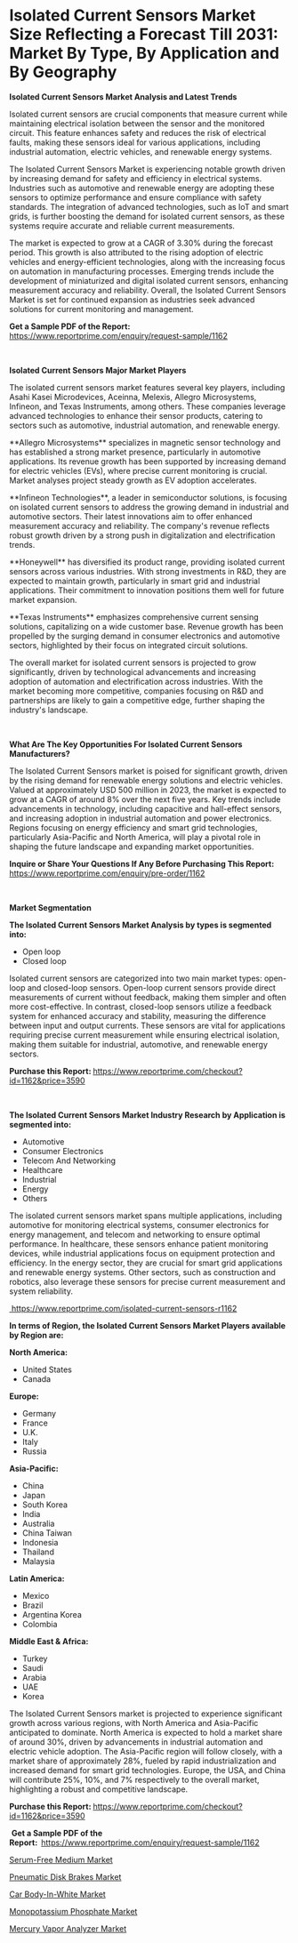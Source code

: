<p><h1>Isolated Current Sensors Market Size Reflecting a Forecast Till 2031: Market By Type, By Application and By Geography</h1></p><p><strong>Isolated Current Sensors Market Analysis and Latest Trends</strong></p>
<p><p>Isolated current sensors are crucial components that measure current while maintaining electrical isolation between the sensor and the monitored circuit. This feature enhances safety and reduces the risk of electrical faults, making these sensors ideal for various applications, including industrial automation, electric vehicles, and renewable energy systems.</p><p>The Isolated Current Sensors Market is experiencing notable growth driven by increasing demand for safety and efficiency in electrical systems. Industries such as automotive and renewable energy are adopting these sensors to optimize performance and ensure compliance with safety standards. The integration of advanced technologies, such as IoT and smart grids, is further boosting the demand for isolated current sensors, as these systems require accurate and reliable current measurements.</p><p>The market is expected to grow at a CAGR of 3.30% during the forecast period. This growth is also attributed to the rising adoption of electric vehicles and energy-efficient technologies, along with the increasing focus on automation in manufacturing processes. Emerging trends include the development of miniaturized and digital isolated current sensors, enhancing measurement accuracy and reliability. Overall, the Isolated Current Sensors Market is set for continued expansion as industries seek advanced solutions for current monitoring and management.</p></p>
<p><strong>Get a Sample PDF of the Report:&nbsp;</strong> <a href="https://www.reportprime.com/enquiry/request-sample/1162">https://www.reportprime.com/enquiry/request-sample/1162</a></p>
<p>&nbsp;</p>
<p><strong>Isolated Current Sensors Major Market Players</strong></p>
<p><p>The isolated current sensors market features several key players, including Asahi Kasei Microdevices, Aceinna, Melexis, Allegro Microsystems, Infineon, and Texas Instruments, among others. These companies leverage advanced technologies to enhance their sensor products, catering to sectors such as automotive, industrial automation, and renewable energy.</p><p>**Allegro Microsystems** specializes in magnetic sensor technology and has established a strong market presence, particularly in automotive applications. Its revenue growth has been supported by increasing demand for electric vehicles (EVs), where precise current monitoring is crucial. Market analyses project steady growth as EV adoption accelerates.</p><p>**Infineon Technologies**, a leader in semiconductor solutions, is focusing on isolated current sensors to address the growing demand in industrial and automotive sectors. Their latest innovations aim to offer enhanced measurement accuracy and reliability. The company's revenue reflects robust growth driven by a strong push in digitalization and electrification trends.</p><p>**Honeywell** has diversified its product range, providing isolated current sensors across various industries. With strong investments in R&D, they are expected to maintain growth, particularly in smart grid and industrial applications. Their commitment to innovation positions them well for future market expansion.</p><p>**Texas Instruments** emphasizes comprehensive current sensing solutions, capitalizing on a wide customer base. Revenue growth has been propelled by the surging demand in consumer electronics and automotive sectors, highlighted by their focus on integrated circuit solutions.</p><p>The overall market for isolated current sensors is projected to grow significantly, driven by technological advancements and increasing adoption of automation and electrification across industries. With the market becoming more competitive, companies focusing on R&D and partnerships are likely to gain a competitive edge, further shaping the industry's landscape.</p></p>
<p>&nbsp;</p>
<p><strong>What Are The Key Opportunities For Isolated Current Sensors Manufacturers?</strong></p>
<p><p>The Isolated Current Sensors market is poised for significant growth, driven by the rising demand for renewable energy solutions and electric vehicles. Valued at approximately USD 500 million in 2023, the market is expected to grow at a CAGR of around 8% over the next five years. Key trends include advancements in technology, including capacitive and hall-effect sensors, and increasing adoption in industrial automation and power electronics. Regions focusing on energy efficiency and smart grid technologies, particularly Asia-Pacific and North America, will play a pivotal role in shaping the future landscape and expanding market opportunities.</p></p>
<p><strong>Inquire or Share Your Questions If Any Before Purchasing This Report:</strong> <a href="https://www.reportprime.com/enquiry/pre-order/1162">https://www.reportprime.com/enquiry/pre-order/1162</a></p>
<p>&nbsp;</p>
<p><strong>Market Segmentation</strong></p>
<p><strong>The Isolated Current Sensors Market Analysis by types is segmented into:</strong></p>
<p><ul><li>Open loop</li><li>Closed loop</li></ul></p>
<p><p>Isolated current sensors are categorized into two main market types: open-loop and closed-loop sensors. Open-loop current sensors provide direct measurements of current without feedback, making them simpler and often more cost-effective. In contrast, closed-loop sensors utilize a feedback system for enhanced accuracy and stability, measuring the difference between input and output currents. These sensors are vital for applications requiring precise current measurement while ensuring electrical isolation, making them suitable for industrial, automotive, and renewable energy sectors.</p></p>
<p><strong>Purchase this Report:&nbsp;</strong><a href="https://www.reportprime.com/checkout?id=1162&price=3590">https://www.reportprime.com/checkout?id=1162&price=3590</a></p>
<p>&nbsp;</p>
<p><strong>The Isolated Current Sensors Market Industry Research by Application is segmented into:</strong></p>
<p><ul><li>Automotive</li><li>Consumer Electronics</li><li>Telecom And Networking</li><li>Healthcare</li><li>Industrial</li><li>Energy</li><li>Others</li></ul></p>
<p><p>The isolated current sensors market spans multiple applications, including automotive for monitoring electrical systems, consumer electronics for energy management, and telecom and networking to ensure optimal performance. In healthcare, these sensors enhance patient monitoring devices, while industrial applications focus on equipment protection and efficiency. In the energy sector, they are crucial for smart grid applications and renewable energy systems. Other sectors, such as construction and robotics, also leverage these sensors for precise current measurement and system reliability.</p></p>
<p><a href="https://www.reportprime.com/isolated-current-sensors-r1162">&nbsp;https://www.reportprime.com/isolated-current-sensors-r1162</a></p>
<p><strong>In terms of Region, the Isolated Current Sensors Market Players available by Region are:</strong></p>
<p>
    <p> <strong> North America: </strong>
        <ul>
            <li>United States</li>
            <li>Canada</li>
        </ul>
        </p> 
    <p> <strong> Europe: </strong>
        <ul>
            <li>Germany</li>
            <li>France</li>
            <li>U.K.</li>
            <li>Italy</li>
            <li>Russia</li>
        </ul>
        </p> 
    <p> <strong> Asia-Pacific: </strong>
        <ul>
            <li>China</li>
            <li>Japan</li>
            <li>South Korea</li>
            <li>India</li>
            <li>Australia</li>
            <li>China Taiwan</li>
            <li>Indonesia</li>
            <li>Thailand</li>
            <li>Malaysia</li>
        </ul>
        </p> 
    <p> <strong> Latin America: </strong>
        <ul>
            <li>Mexico</li>
            <li>Brazil</li>
            <li>Argentina Korea</li>
            <li>Colombia</li>
        </ul>
        </p> 
    <p> <strong> Middle East & Africa: </strong>
        <ul>
            <li>Turkey</li>
            <li>Saudi</li>
            <li>Arabia</li>
            <li>UAE</li>
            <li>Korea</li>
        </ul>
    </p>
    </p>
<p><p>The Isolated Current Sensors market is projected to experience significant growth across various regions, with North America and Asia-Pacific anticipated to dominate. North America is expected to hold a market share of around 30%, driven by advancements in industrial automation and electric vehicle adoption. The Asia-Pacific region will follow closely, with a market share of approximately 28%, fueled by rapid industrialization and increased demand for smart grid technologies. Europe, the USA, and China will contribute 25%, 10%, and 7% respectively to the overall market, highlighting a robust and competitive landscape.</p></p>
<p><strong>Purchase this Report: </strong><a href="https://www.reportprime.com/checkout?id=1162&price=3590">https://www.reportprime.com/checkout?id=1162&price=3590</a></p>
<p>&nbsp;<strong>Get a Sample PDF of the Report:&nbsp;&nbsp;</strong><a href="https://www.reportprime.com/enquiry/request-sample/1162">https://www.reportprime.com/enquiry/request-sample/1162</a></p>
<p><strong></strong></p>
<p><p><a href="https://issuu.com/reportprime-2/docs/serum-free-medium-market-size-2030._ef106855f245ce">Serum-Free Medium Market</a></p><p><a href="https://medium.com/@kareeout89567/pneumatic-disk-brakes-market-forecasts-market-trends-and-impact-analysis-2024-2031-a45c75dd79fe">Pneumatic Disk Brakes Market</a></p><p><a href="https://issuu.com/reportprime-2/docs/car-body-in-white-market-size-2030._361f628576dd39">Car Body-In-White Market</a></p><p><a href="https://www.linkedin.com/pulse/monopotassium-phosphate-market-revolution-2024-2031-trends-zfzlf?trackingId=qB2eNH%2BORsyi0AolbhKwkg%3D%3D">Monopotassium Phosphate Market</a></p><p><a href="https://medium.com/@kareeout89567/mercury-vapor-analyzer-market-size-share-analysis-growth-trends-forecasts-2024-2031-67efbad249c4">Mercury Vapor Analyzer Market</a></p></p>